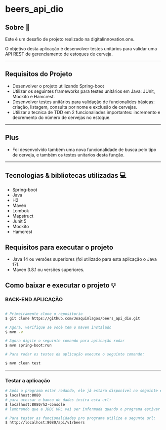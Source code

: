 # beers_api_dio

## Sobre 📰

Este é um desafio de projeto realizado na digitalinnovation.one.

O objetivo desta aplicação é desenvolver testes unitários para validar uma API REST de gerenciamento de estoques de cerveja.

------

## Requisitos do Projeto

* Desenvolver o projeto utilizando Spring-boot
* Utilizar os seguintes frameworks para testes unitários em Java: JUnit, Mockito e Hamcrest.
* Desenvolver testes unitários para validação de funcionalides básicas: criação, listagem, consulta por nome e exclusão de cervejas.
* Utilizar a tecnica de TDD em 2 funcionaliades importantes: incremento e decremento do número de cervejas no estoque.

------
## Plus

- Foi desenvolvido também uma nova funcionalidade de busca pelo tipo de cerveja, e também os testes unitarios desta função.
------
## Tecnologias & bibliotecas utilizadas 💻

- Spring-boot
- Java
- H2
- Maven
- Lombok
- Mapstruct
- Junit 5
- Mockito
- Hamcrest

## Requisitos para executar o projeto

- Java 14 ou versões superiores (foi utilizado para esta aplicação o Java 17).
- Maven 3.8.1 ou versões superiores.

## Como baixar e executar o projeto 💡

### BACK-END APLICAÇÃO
```bash

# Primeiramente clone o repositorio
$ git clone https://github.com/Joaquimlagos/beers_api_dio.git

# Agora, verifique se você tem o maven instalado
$ mvn -v

# Agora digite o seguinte comando para aplicação rodar
$ mvn spring-boot:run 

# Para rodar os testes da aplicação execute o seguinte comando:

$ mvn clean test
```
------

### Testar a aplicação

```bash
# Após o programa estar rodando, ele já estara disponível no seguinte endereço:
$ localhost:8080
# para acessar o banco de dados insira esta url:
$ localhost:8080/h2-console
# lembrando que a JDBC URL vai ser informada quando o programa estivar inicializando, fique atendo no console para pegar o endereço

# Para testar as funcionalidades pro programa utilize a segunte url:
$ http://localhost:8080/api/v1/beers

```



